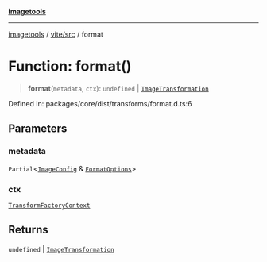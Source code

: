 [**imagetools**](../../../README.md)

***

[imagetools](../../../modules.md) / [vite/src](../README.md) / format

# Function: format()

> **format**(`metadata`, `ctx`): `undefined` \| [`ImageTransformation`](../type-aliases/ImageTransformation.md)

Defined in: packages/core/dist/transforms/format.d.ts:6

## Parameters

### metadata

`Partial`\<[`ImageConfig`](../type-aliases/ImageConfig.md) & [`FormatOptions`](../interfaces/FormatOptions.md)\>

### ctx

[`TransformFactoryContext`](../interfaces/TransformFactoryContext.md)

## Returns

`undefined` \| [`ImageTransformation`](../type-aliases/ImageTransformation.md)
